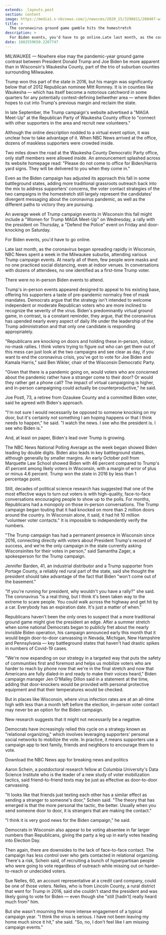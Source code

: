 ```yaml
--- 
extends: _layouts.post 
section: content 
image: https://media1.s-nbcnews.com/j/newscms/2020_15/3298811/200407-wisconsin-elections-mn-1450_8f59c2380923f13bd6be90e58fc8fc65.nbcnews-fp-1200-630.jpg 
title: > 
  The coronavirus ground game gamble hits the homestretch 
description: > 
  For Biden events, you'd have to go online.Late last month, as the coronavirus began spreading rapidly in Wisconsin, NBC News spent a week in the Milwaukee suburbs, attending various Trump campaign events.There were no in-person Biden events to attend.The Trump campaign began touting that it had knocked on more than 2 million doors around the country."So, no, I don't feel like I am missing campaign events." 
date: 1602559650.2207747 
--- 
```

MILWAUKEE — Nowhere else may the pandemic-year ground game contrast between President Donald Trump and Joe Biden be more apparent than in Wisconsin's Waukesha County, part of the trio of suburban counties surrounding Milwaukee.

Trump won this part of the state in 2016, but his margin was significantly below that of 2012 Republican nominee Mitt Romney. It is in counties like Waukesha — which has itself become a notorious catchword in some quarters for any potentially contest-defining bellwether area — where Biden hopes to cut into Trump's previous margin and reclaim the state.

In late September, the Trump campaign's website advertised a "MAGA Meet-Up" at the Republican Party of Waukesha County office to "connect with other supporters in the area and recruit new volunteers."

Although the online description nodded to a virtual event option, it was unclear how to take advantage of it. When NBC News arrived at the office, dozens of maskless supporters were crowded inside.

Two miles down the road at the Waukesha County Democratic Party office, only staff members were allowed inside. An announcement splashed across its website homepage read: "Please do not come to office for Biden/Harris yard signs. They will be delivered to you when they come in."

Even as the Biden campaign has adjusted its approach this fall in some battleground states, adding more traditional grassroots outreach back into the mix to address supporters' concerns, the voter contact strategies of the two campaigns in the homestretch still largely represent the candidates' divergent messaging about the coronavirus pandemic, as well as the different paths to victory they are pursuing.

An average week of Trump campaign events in Wisconsin this fall might include a "Women for Trump MAGA Meet-Up" on Wednesday, a rally with the president on Thursday, a "Defend the Police" event on Friday and door-knocking on Saturday.

For Biden events, you'd have to go online.

Late last month, as the coronavirus began spreading rapidly in Wisconsin, NBC News spent a week in the Milwaukee suburbs, attending various Trump campaign events. At nearly all of them, few people wore masks and no one practiced social distancing, even at indoor venues. In conversations with dozens of attendees, no one identified as a first-time Trump voter.

There were no in-person Biden events to attend.

Trump's in-person events appeared designed to appeal to his existing base, offering his supporters a taste of pre-pandemic normalcy free of mask mandates. Democrats argue that the strategy isn't intended to welcome independent or moderate Republican voters who are more inclined to recognize the severity of the virus. Biden's predominantly virtual ground game, in contrast, is a constant reminder, they argue, that the coronavirus has upended nearly every aspect of daily life under the leadership of the Trump administration and that only one candidate is responding appropriately.

"Republicans are knocking on doors and holding these in-person, indoor, no-mask rallies. I think voters trying to figure out who can get them out of this mess can just look at the two campaigns and see clear as day, if you want to end the coronavirus crisis, you've got to vote for Joe Biden and Kamala Harris," said Ben Wikler, chair of the Wisconsin Democratic Party.

"Given that there is a pandemic going on, would voters who are concerned about the pandemic rather have a stranger come to their door? Or would they rather get a phone call? The impact of virtual campaigning is higher, and in-person campaigning could actually be counterproductive," he said.

Joe Postl, 73, a retiree from Ozaukee County and a committed Biden voter, said he agreed with Biden's approach.

"I'm not sure I would necessarily be opposed to someone knocking on my door, but it's certainly not something I am hoping happens or that I think needs to happen," he said. "I watch the news. I see who the president is. I see who Biden is."

And, at least on paper, Biden's lead over Trump is growing.

The NBC News National Polling Average as the week began showed Biden leading by double digits. Biden also leads in key battleground states, although generally by smaller margins. An early October poll from Marquette Law School showed Biden with 46 percent compared to Trump's 41 percent among likely voters in Wisconsin, with a margin of error of plus or minus 4.6 percent. Trump won the state in 2016 by less than 1 percentage point.

Still, decades of political science research has suggested that one of the most effective ways to turn out voters is with high-quality, face-to-face conversations encouraging people to show up to the polls. For months, Republicans had a monopoly on those in-person conversations. The Trump campaign began touting that it had knocked on more than 2 million doors around the country. In Wisconsin alone, it said, it had hit 10 million "volunteer voter contacts." It is impossible to independently verify the numbers.

"The Trump campaign has had a permanent presence in Wisconsin since 2016, connecting directly with voters about President Trump's record of success, and we're the only campaign in the state currently asking Wisconsinites for their votes in person," said Samantha Zager, a spokesperson for the Trump campaign.

Jennifer Barden, 41, an industrial distributor and a Trump supporter from Portage County, a reliably red rural part of the state, said she thought the president should take advantage of the fact that Biden "won't come out of the basement."

"If you're running for president, why wouldn't you have a rally?" she said. The coronavirus "is a real thing, but I think it's been taken way to the extreme to scare people. You could walk across the highway and get hit by a car. Everybody has an expiration date. It's just a matter of when."

Republicans haven't been the only ones to suspect that a more traditional ground game might give the president an edge. After a summer stretch when some national Democrats began to publicly fret about the nearly invisible Biden operation, his campaign announced early this month that it would begin door-to-door canvassing in Nevada, Michigan, New Hampshire and Pennsylvania — key battleground states that haven't had drastic spikes in numbers of Covid-19 cases.

"We're now expanding on our strategy in a targeted way that puts the safety of communities first and foremost and helps us mobilize voters who are harder to reach by phone now that we're in the final stretch and now that Americans are fully dialed-in and ready to make their voices heard," Biden campaign manager Jen O'Malley Dillon said in a statement at the time, adding that door-knockers would be provided with personal protective equipment and that their temperatures would be checked.

But in places like Wisconsin, where virus infection rates are at an all-time high with less than a month left before the election, in-person voter contact may never be an option for the Biden campaign.

New research suggests that it might not necessarily be a negative.

Democrats have increasingly relied this cycle on a strategy known as "relational organizing," which involves leveraging supporters' personal social networks to mobilize the vote. In practice, it means supporters use a campaign app to text family, friends and neighbors to encourage them to vote.

Download the NBC News app for breaking news and politics

Aaron Schein, a postdoctoral research fellow at Columbia University's Data Science Institute who is the leader of a new study of voter mobilization tactics, said friend-to-friend texts may be just as effective as door-to-door canvassing.

"It looks like that friends just texting each other has a similar effect as sending a stranger to someone's door," Schein said. "The theory that has emerged is that the more personal the tactic, the better. Usually when you send someone door to door, it is strangers that are making the contact."

"I think it is very good news for the Biden campaign," he said.

Democrats in Wisconsin also appear to be voting absentee in far larger numbers than Republicans, giving the party a leg up in early votes heading into Election Day.

Then again, there are downsides to the lack of face-to-face contact. The campaign has less control over who gets contacted in relational organizing. There's a risk, Schein said, of recruiting a bunch of hyperpartisan people who were going to vote regardless of outreach while missing out on harder-to-reach or undecided voters.

Sue Nelles, 60, an account representative at a credit card company, could be one of those voters. Nelles, who is from Lincoln County, a rural district that went for Trump in 2016, said she couldn't stand the president and was likely going to vote for Biden — even though she "still [hadn't] really heard much from" him.

But she wasn't mourning the more intense engagement of a typical campaign year. "I think the virus is serious. I have not been leaving my home much since it hit," she said. "So, no, I don't feel like I am missing campaign events."